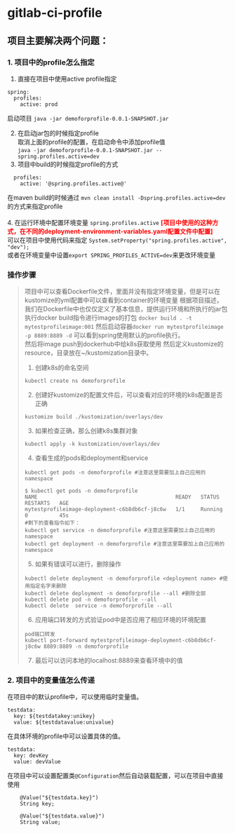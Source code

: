 # gitlab-ci-profile
## 项目主要解决两个问题：
### 1. 项目中的profile怎么指定
1. 直接在项目中使用active profile指定 <br>
```
spring:
  profiles:
    active: prod
```
启动项目
```java -jar demoforprofile-0.0.1-SNAPSHOT.jar```

2. 在启动jar包的时候指定profile<br>
取消上面的profile的配置，在启动命令中添加profile值<br>
```java -jar demoforprofile-0.0.1-SNAPSHOT.jar --spring.profiles.active=dev```
3. 项目中build的时候指定profile的方式
```
  profiles:
    active: '@spring.profiles.active@'
```
在maven build的时候通过 ```mvn clean install -Dspring.profiles.active=dev```的方式来指定profile <br><br>
4. 在运行环境中配置环境变量 ```spring.profiles.active``` <b><font color="red">[项目中使用的这种方式，在不同的deployment-environment-variables.yaml配置文件中配置]</font></b>
<br>
可以在项目中使用代码来指定
```System.setProperty("spring.profiles.active", "dev");```
<br>
或者在环境变量中设置```export SPRING_PROFILES_ACTIVE=dev```来更改环境变量

### 操作步骤
> 项目中可以查看Dockerfile文件，里面并没有指定环境变量，但是可以在kustomize的yml配置中可以查看到container的环境变量
> 根据项目描述，我们在Dockerfile中也仅仅定义了基本信息，提供运行环境和所执行的jar包
> 执行docker build指令进行images的打包
> ```docker build . -t mytestprofileimage:001``` 然后启动容器```docker run mytestprofileimage -p 8889:8889 -d```
> 可以看到spring使用默认的profile执行。<br>
> 然后将image push到dockerhub中给k8s获取使用
> 然后定义kustomize的resource，目录放在~/kustomization目录中。
> 1. 创建k8s的命名空间<br>
> ```
> kubectl create ns demoforprofile
> ```
> 2. 创建好kustomize的配置文件后，可以查看对应的环境的k8s配置是否正确<br>
> ```
> kustomize build ./kustomization/overlays/dev
> ```
> 3. 如果检查正确，那么创建k8s集群对象<br>
> ```
> kubectl apply -k kustomization/overlays/dev
> ```
> 4. 查看生成的pods和deployment和service
> ```
> kubectl get pods -n demoforprofile #注意这里需要加上自己应用的namespace
> 
> $ kubectl get pods -n demoforprofile
> NAME                                            READY   STATUS    RESTARTS   AGE
> mytestprofileimage-deployment-c6b8db6cf-j8c6w   1/1     Running   0          45s
> #剩下的查看指令如下：
> kubectl get service -n demoforprofile #注意这里需要加上自己应用的namespace
> kubectl get deployment -n demoforprofile #注意这里需要加上自己应用的namespace
>```
> 5. 如果有错误可以进行，删除操作
> ```
> kubectl delete deployment -n demoforprofile <deployment name> #使用指定名字来删除
> kubectl delete deployment -n demoforprofile --all #删除全部
> kubectl delete pod -n demoforprofile --all
> kubectl delete  service -n demoforprofile --all
>```
> 6. 应用端口转发的方式验证pod中是否应用了相应环境的环境配置
> ```
> pod端口转发
> kubectl port-forward mytestprofileimage-deployment-c6b8db6cf-j8c6w 8889:8889 -n demoforprofile
>```
> 7. 最后可以访问本地的localhost:8889来查看环境中的值


### 2. 项目中的变量值怎么传递
在项目中的默认profile中，可以使用临时变量值。
```
testdata:
  key: ${testdatakey:unikey}
  value: ${testdatavalue:univalue}
```
在具体环境的profile中可以设置具体的值。
```aidl
testdata:
  key: devKey
  value: devValue
```
在项目中可以设置配置类```@Configuration```然后自动装载配置，可以在项目中直接使用
```aidl
    @Value("${testdata.key}")
    String key;

    @Value("${testdata.value}")
    String value;
```
